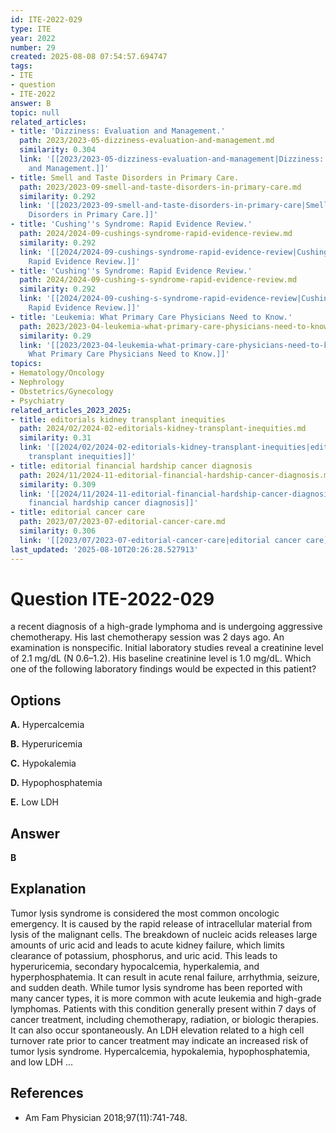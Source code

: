 ```yaml
---
id: ITE-2022-029
type: ITE
year: 2022
number: 29
created: 2025-08-08 07:54:57.694747
tags:
- ITE
- question
- ITE-2022
answer: B
topic: null
related_articles:
- title: 'Dizziness: Evaluation and Management.'
  path: 2023/2023-05-dizziness-evaluation-and-management.md
  similarity: 0.304
  link: '[[2023/2023-05-dizziness-evaluation-and-management|Dizziness: Evaluation
    and Management.]]'
- title: Smell and Taste Disorders in Primary Care.
  path: 2023/2023-09-smell-and-taste-disorders-in-primary-care.md
  similarity: 0.292
  link: '[[2023/2023-09-smell-and-taste-disorders-in-primary-care|Smell and Taste
    Disorders in Primary Care.]]'
- title: 'Cushing''s Syndrome: Rapid Evidence Review.'
  path: 2024/2024-09-cushings-syndrome-rapid-evidence-review.md
  similarity: 0.292
  link: '[[2024/2024-09-cushings-syndrome-rapid-evidence-review|Cushing''s Syndrome:
    Rapid Evidence Review.]]'
- title: 'Cushing''s Syndrome: Rapid Evidence Review.'
  path: 2024/2024-09-cushing-s-syndrome-rapid-evidence-review.md
  similarity: 0.292
  link: '[[2024/2024-09-cushing-s-syndrome-rapid-evidence-review|Cushing''s Syndrome:
    Rapid Evidence Review.]]'
- title: 'Leukemia: What Primary Care Physicians Need to Know.'
  path: 2023/2023-04-leukemia-what-primary-care-physicians-need-to-know.md
  similarity: 0.29
  link: '[[2023/2023-04-leukemia-what-primary-care-physicians-need-to-know|Leukemia:
    What Primary Care Physicians Need to Know.]]'
topics:
- Hematology/Oncology
- Nephrology
- Obstetrics/Gynecology
- Psychiatry
related_articles_2023_2025:
- title: editorials kidney transplant inequities
  path: 2024/02/2024-02-editorials-kidney-transplant-inequities.md
  similarity: 0.31
  link: '[[2024/02/2024-02-editorials-kidney-transplant-inequities|editorials kidney
    transplant inequities]]'
- title: editorial financial hardship cancer diagnosis
  path: 2024/11/2024-11-editorial-financial-hardship-cancer-diagnosis.md
  similarity: 0.309
  link: '[[2024/11/2024-11-editorial-financial-hardship-cancer-diagnosis|editorial
    financial hardship cancer diagnosis]]'
- title: editorial cancer care
  path: 2023/07/2023-07-editorial-cancer-care.md
  similarity: 0.306
  link: '[[2023/07/2023-07-editorial-cancer-care|editorial cancer care]]'
last_updated: '2025-08-10T20:26:28.527913'
---
```


# Question ITE-2022-029

a recent diagnosis of a high-grade lymphoma and is undergoing aggressive chemotherapy. His last chemotherapy session was 2 days ago. An examination is nonspecific. Initial laboratory studies reveal a creatinine level of 2.1 mg/dL (N 0.6–1.2). His baseline creatinine level is 1.0 mg/dL. Which one of the following laboratory findings would be expected in this patient?

## Options

**A.** Hypercalcemia

**B.** Hyperuricemia

**C.** Hypokalemia

**D.** Hypophosphatemia

**E.** Low LDH

## Answer

**B**

## Explanation

Tumor lysis syndrome is considered the most common oncologic emergency. It is caused by the rapid
release of intracellular material from lysis of the malignant cells. The breakdown of nucleic acids releases
large amounts of uric acid and leads to acute kidney failure, which limits clearance of potassium,
phosphorus, and uric acid. This leads to hyperuricemia, secondary hypocalcemia, hyperkalemia, and
hyperphosphatemia. It can result in acute renal failure, arrhythmia, seizure, and sudden death. While
tumor lysis syndrome has been reported with many cancer types, it is more common with acute leukemia
and high-grade lymphomas. Patients with this condition generally present within 7 days of cancer
treatment, including chemotherapy, radiation, or biologic therapies. It can also occur spontaneously. An
LDH elevation related to a high cell turnover rate prior to cancer treatment may indicate an increased risk
of tumor lysis syndrome. Hypercalcemia, hypokalemia, hypophosphatemia, and low LDH ...

## References

- Am Fam Physician  2018;97(11):741-748.

